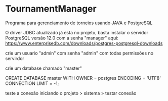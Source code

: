 # TournamentManager
 Programa para gerenciamento de torneios usando JAVA e PostgreSQL


O driver JDBC atualizado já esta no projeto, basta instalar o servidor PostgreSQL versão 12.0 com a senha "manager" aqui: https://www.enterprisedb.com/downloads/postgres-postgresql-downloads

crie um usuario "admin" com senha "admin" com todas permissões no servirdor

crie um database chamado "master"

CREATE DATABASE master
    WITH 
    OWNER = postgres
    ENCODING = 'UTF8'
    CONNECTION LIMIT = -1;
    
teste a conexão iniciando o projeto > sistema > testar conexão
    
   

